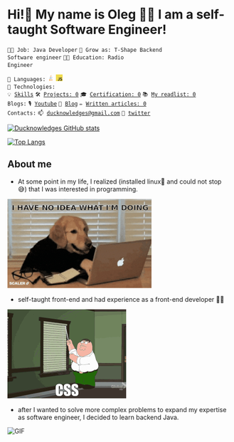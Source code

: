 # Hi!👋 My name is Oleg 🧑‍💻 I am а self-taught Software Engineer!

<code>👨‍💻 Job: Java Developer</code>
<code>🌱 Grow as: T-Shape Backend Software engineer</code>
<code>🧑‍🎓 Education: Radio Engineer</code><br>

<code>🤖 Languages:</code>
<code><img style="height: 15px;" title="JAVA" alt="JAVA" src="/pictures/java.png"></code>
<code><img style="height: 15px;" title="JAVASCRIPT" alt="JAVASCRIPT" src="/pictures/javascript.jpeg"></code><br>
<code>🚀 Technologies:</code><br>
<code>💡 [Skills](SKILLS.md)</code>
<code>🛠️ [Projects: 0](PROJECTS.md)</code>
<code>🎓 [Certification: 0](СERTIFICATION.md)</code>
<code>📚 [My readlist: 0](READED_BOOKS)</code><br>
<code>Blogs:</code>
<code>🎙️ [Youtube](https://www.youtube.com/channel/UCTyJFdBChrI2nfvWFOROCzg)</code>
<code>📝 [Blog]()</code>
<code>✏️ [Written articles: 0](ARTICLES.md)</code><br>
<code>Contacts:</code>
<code>📫 [ducknowledges@gmail.com](mailto:ducknowledges@gmail.com)</code>
<code>💬 [twitter](https://twitter.com/ducknowledges)</code><br>

[![Ducknowledges GitHub stats](https://github-readme-stats.vercel.app/api?username=ducknowledges&count_private=true&show_icons=true&include_all_commits=true&theme=github_dark)](https://github.com/anuraghazra/github-readme-stats)

[![Top Langs](https://github-readme-stats.vercel.app/api/top-langs/?username=ducknowledges&layout=compact&theme=github_dark)](https://github.com/anuraghazra/github-readme-stats)


## About me

- At some point in my life, I realized (installed linux🐧 and could not stop 😅) that I was interested in programming.
<img alt="GIF" src="pictures/coding_dog_r.gif" />

- self-taught front-end and had experience as a front-end developer 👨‍💻
<img alt="GIF" src="pictures/css.gif" />

- after I wanted to solve more complex problems to expand my expertise as software engineer, I decided to learn backend Java.
<img alt="GIF" src="pictures/mk_engineer.gif" />
